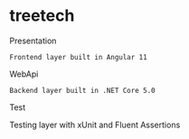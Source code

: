 # treetech

Presentation 

    Frontend layer built in Angular 11
    
WebApi

    Backend layer built in .NET Core 5.0
    
Test

   Testing layer with xUnit and Fluent Assertions 
